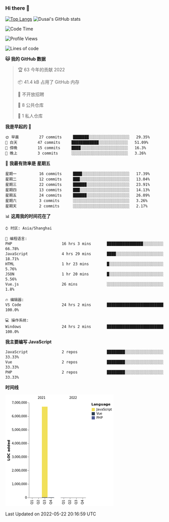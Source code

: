 ### Hi there 👋

<!--
**SQSora/SQSora** is a ✨ _special_ ✨ repository because its `README.md` (this file) appears on your GitHub profile.

Here are some ideas to get you started:

- 🔭 I’m currently working on ...
- 🌱 I’m currently learning ...
- 👯 I’m looking to collaborate on ...
- 🤔 I’m looking for help with ...
- 💬 Ask me about ...
- 📫 How to reach me: ...
- 😄 Pronouns: ...
- ⚡ Fun fact: ...
-->
[![Top Langs](https://github-readme-stats.vercel.app/api/top-langs/?username=anuraghazra&layout=compact)](https://github.com/anuraghazra/github-readme-stats)
![Dusai's GitHub stats](https://github-readme-stats.vercel.app/api?username=SQSora&show_icons=true&include_all_commits=true&bg_color=90,FF6699,DDA0DD,66FFFF&locale=cn&icon_color=00FFFF&title_color=54FF9F&text_color=00FFFF&card_width=14)

<!--START_SECTION:waka-->
![Code Time](http://img.shields.io/badge/Code%20Time-0%20secs-blue)

![Profile Views](http://img.shields.io/badge/%E4%B8%AA%E4%BA%BA%E5%B0%81%E9%9D%A2%E8%A7%82%E7%9C%8B%E6%AC%A1%E6%95%B0-308-blue)

![Lines of code](https://img.shields.io/badge/%E4%BB%8E%E3%80%8C%E4%BD%A0%E5%A5%BD%E4%B8%96%E7%95%8C%E3%80%8D%E6%88%91%E5%B7%B2%E7%BB%8F%E5%86%99%E4%BA%86-7%20Million%20%E8%A1%8C%E4%BB%A3%E7%A0%81-blue)

**🐱 我的 GitHub 数据** 

> 🏆 63 今年的贡献 2022
 > 
> 📦 41.4 kB 占用了 GitHub 内存 
 > 
> 🚫 不开放招聘
 > 
> 📜 8 公共仓库 
 > 
> 🔑 1 私人仓库 
 > 
**我是早起的 🐤** 

```text
🌞 早晨         27 commits     ███████░░░░░░░░░░░░░░░░░░   29.35% 
🌆 白天         47 commits     ████████████░░░░░░░░░░░░░   51.09% 
🌃 傍晚         15 commits     ████░░░░░░░░░░░░░░░░░░░░░   16.3% 
🌙 晚上         3 commits      ░░░░░░░░░░░░░░░░░░░░░░░░░   3.26%

```
📅 **我最有效率是 星期五** 

```text
星期一          16 commits     ████░░░░░░░░░░░░░░░░░░░░░   17.39% 
星期二          12 commits     ███░░░░░░░░░░░░░░░░░░░░░░   13.04% 
星期三          22 commits     ██████░░░░░░░░░░░░░░░░░░░   23.91% 
星期四          13 commits     ███░░░░░░░░░░░░░░░░░░░░░░   14.13% 
星期五          24 commits     ██████░░░░░░░░░░░░░░░░░░░   26.09% 
星期六          3 commits      ░░░░░░░░░░░░░░░░░░░░░░░░░   3.26% 
星期天          2 commits      ░░░░░░░░░░░░░░░░░░░░░░░░░   2.17%

```


📊 **这周我的时间花在了** 

```text
⌚︎ 时区: Asia/Shanghai

💬 编程语言: 
PHP                      16 hrs 3 mins       ████████████████░░░░░░░░░   66.78% 
JavaScript               4 hrs 29 mins       ████░░░░░░░░░░░░░░░░░░░░░   18.71% 
HTML                     1 hr 23 mins        █░░░░░░░░░░░░░░░░░░░░░░░░   5.76% 
JSON                     1 hr 20 mins        █░░░░░░░░░░░░░░░░░░░░░░░░   5.56% 
Vue.js                   26 mins             ░░░░░░░░░░░░░░░░░░░░░░░░░   1.8%

🔥 编辑器: 
VS Code                  24 hrs 2 mins       █████████████████████████   100.0%

💻 操作系统: 
Windows                  24 hrs 2 mins       █████████████████████████   100.0%

```

**我主要编写 JavaScript** 

```text
JavaScript               2 repos             ████████░░░░░░░░░░░░░░░░░   33.33% 
Vue                      2 repos             ████████░░░░░░░░░░░░░░░░░   33.33% 
PHP                      2 repos             ████████░░░░░░░░░░░░░░░░░   33.33%

```


**时间线**

![Chart not found](https://raw.githubusercontent.com/SQSora/SQSora/main/charts/bar_graph.png) 


 Last Updated on 2022-05-22 20:16:59 UTC
<!--END_SECTION:waka-->
